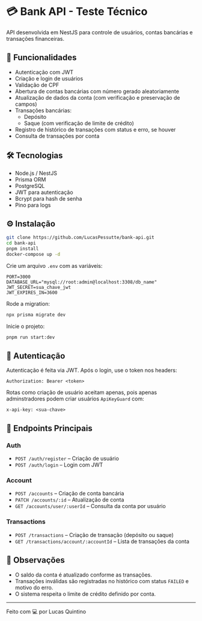 # 💳 Bank API - Teste Técnico

API desenvolvida em NestJS para controle de usuários, contas bancárias e transações financeiras.

## 🚀 Funcionalidades

- Autenticação com JWT
- Criação e login de usuários
- Validação de CPF
- Abertura de contas bancárias com número gerado aleatoriamente
- Atualização de dados da conta (com verificação e preservação de campos)
- Transações bancárias:
  - Depósito
  - Saque (com verificação de limite de crédito)
- Registro de histórico de transações com status e erro, se houver
- Consulta de transações por conta

## 🛠️ Tecnologias

- Node.js / NestJS
- Prisma ORM
- PostgreSQL
- JWT para autenticação
- Bcrypt para hash de senha
- Pino para logs

## ⚙️ Instalação

```bash
git clone https://github.com/LucasPessutte/bank-api.git
cd bank-api
pnpm install
docker-compose up -d
```

Crie um arquivo `.env` com as variáveis:

```
PORT=3000
DATABASE_URL="mysql://root:admin@localhost:3308/db_name"
JWT_SECRET=sua_chave_jwt
JWT_EXPIRES_IN=3600
```

Rode a migration:

```bash
npx prisma migrate dev
```

Inicie o projeto:

```bash
pnpm run start:dev
```

## 🔐 Autenticação

Autenticação é feita via JWT. Após o login, use o token nos headers:

```
Authorization: Bearer <token>
```

Rotas como criação de usuário aceitam apenas, pois apenas adminstradores podem criar usuários `ApiKeyGuard` com:

```
x-api-key: <sua-chave>
```

## 📘 Endpoints Principais

### Auth

- `POST /auth/register` – Criação de usuário
- `POST /auth/login` – Login com JWT

### Account

- `POST /accounts` – Criação de conta bancária
- `PATCH /accounts/:id` – Atualização de conta
- `GET /accounts/user/:userId` – Consulta da conta por usuário

### Transactions

- `POST /transactions` – Criação de transação (depósito ou saque)
- `GET /transactions/account/:accountId` – Lista de transações da conta

## 🧠 Observações

- O saldo da conta é atualizado conforme as transações.
- Transações inválidas são registradas no histórico com status `FAILED` e motivo do erro.
- O sistema respeita o limite de crédito definido por conta.

---

Feito com 💻 por Lucas Quintino
